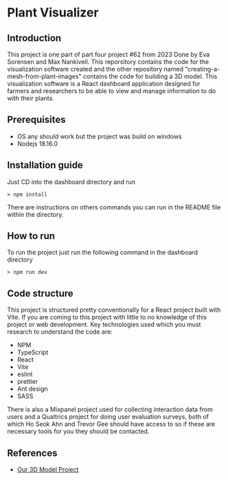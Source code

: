 # Plant Visualizer

## Introduction

This project is one part of part four project #62 from 2023 Done by Eva Sorensen and Max Nankivell. This reporsitory contains the code for the visualization software created and the other repository named "creating-a-mesh-from-plant-images" contains the code for building a 3D model. This visualization software is a React dashboard application designed for farmers and researchers to be able to view and manage information to do with their plants.

## Prerequisites

- OS any should work but the project was build on windows
- Nodejs 18.16.0

## Installation guide

Just CD into the dashboard directory and run

```
> npm install
```

There are instructions on others commands you can run in the README file within the directory.

## How to run

To run the project just run the following command in the dashboard directory

```
> npm run dev
```

## Code structure

This project is structured pretty conventionally for a React project built with Vite. If you are coming to this project with little to no knowledge of this project or web development. Key technologies used which you must research to understand the code are:

- NPM
- TypeScript
- React
- Vite
- eslint
- prettier
- Ant design
- SASS

There is also a Mixpanel project used for collecting interaction data from users and a Qualtrics project for doing user evaluation surveys, both of which Ho Seok Ahn and Trevor Gee should have access to so if these are necessary tools for you they should be contacted.

## References

- [Our 3D Model Project](https://github.com/UoA-CARES-Student/creating-a-mesh-from-plant-images)

